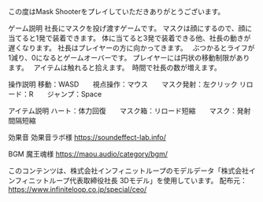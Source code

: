 この度はMask Shooterをプレイしていただきありがとうございます。


ゲーム説明
社長にマスクを投げ渡すゲームです。
マスクは顔にするので、顔に当てると1発で装着できます。
体に当てると3発で装着できる他、社長の動きが遅くなります。
社長はプレイヤーの方に向かってきます。　
ぶつかるとライフが1減り、0になるとゲームオーバーです。
プレイヤーには円状の移動制限があります。　
アイテムは触れると拾えます。　時間で社長の数が増えます。

操作説明
移動：WASD　　視点操作：マウス　　マスク発射：左クリック
リロード：R　　ジャンプ：Space

アイテム説明
ハート：体力回復　　マスク箱：リロード短縮　　マスク：発射間隔短縮



効果音
効果音ラボ様
https://soundeffect-lab.info/

BGM
魔王魂様
https://maou.audio/category/bgm/

このコンテンツは、株式会社インフィニットループのモデルデータ「株式会社インフィニットループ代表取締役社長 3Dモデル」を使用しています。
配布元：https://www.infiniteloop.co.jp/special/ceo/
